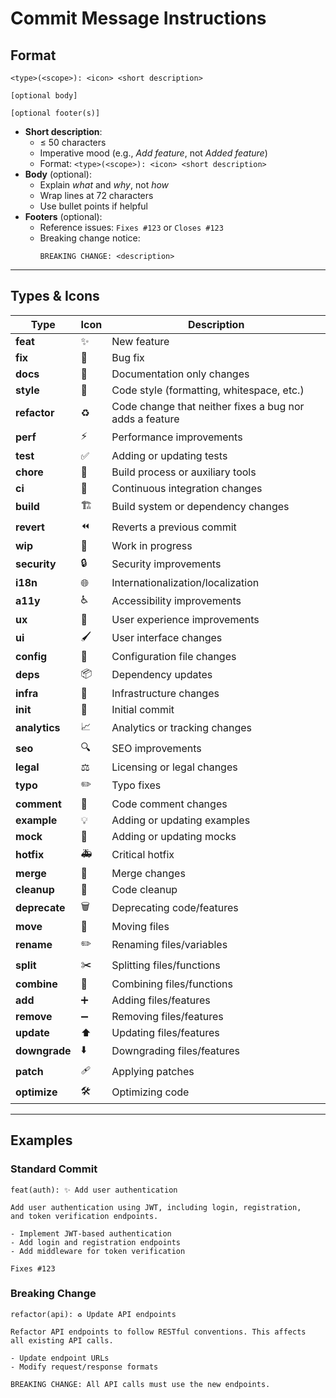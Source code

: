 # Commit Message Instructions

## Format

```
<type>(<scope>): <icon> <short description>

[optional body]

[optional footer(s)]
```

- **Short description**:
  - ≤ 50 characters
  - Imperative mood (e.g., _Add feature_, not _Added feature_)
  - Format: `<type>(<scope>): <icon> <short description>`
- **Body** (optional):
  - Explain _what_ and _why_, not _how_
  - Wrap lines at 72 characters
  - Use bullet points if helpful
- **Footers** (optional):
  - Reference issues: `Fixes #123` or `Closes #123`
  - Breaking change notice:
    ```
    BREAKING CHANGE: <description>
    ```

---

## Types & Icons

| Type          | Icon | Description                                             |
| ------------- | ---- | ------------------------------------------------------- |
| **feat**      | ✨   | New feature                                             |
| **fix**       | 🐛   | Bug fix                                                 |
| **docs**      | 📝   | Documentation only changes                              |
| **style**     | 💄   | Code style (formatting, whitespace, etc.)               |
| **refactor**  | ♻️   | Code change that neither fixes a bug nor adds a feature |
| **perf**      | ⚡️  | Performance improvements                                |
| **test**      | ✅   | Adding or updating tests                                |
| **chore**     | 🔧   | Build process or auxiliary tools                        |
| **ci**        | 👷   | Continuous integration changes                          |
| **build**     | 🏗️   | Build system or dependency changes                      |
| **revert**    | ⏪   | Reverts a previous commit                               |
| **wip**       | 🚧   | Work in progress                                        |
| **security**  | 🔒   | Security improvements                                   |
| **i18n**      | 🌐   | Internationalization/localization                       |
| **a11y**      | ♿️   | Accessibility improvements                              |
| **ux**        | 🎨   | User experience improvements                            |
| **ui**        | 🖌️   | User interface changes                                  |
| **config**    | 🔧   | Configuration file changes                              |
| **deps**      | 📦   | Dependency updates                                      |
| **infra**     | 🧱   | Infrastructure changes                                  |
| **init**      | 🎉   | Initial commit                                          |
| **analytics** | 📈   | Analytics or tracking changes                           |
| **seo**       | 🔍   | SEO improvements                                        |
| **legal**     | ⚖️   | Licensing or legal changes                              |
| **typo**      | ✏️   | Typo fixes                                              |
| **comment**   | 💬   | Code comment changes                                    |
| **example**   | 💡   | Adding or updating examples                             |
| **mock**      | 🤖   | Adding or updating mocks                                |
| **hotfix**    | 🚑   | Critical hotfix                                         |
| **merge**     | 🔀   | Merge changes                                           |
| **cleanup**   | 🧹   | Code cleanup                                            |
| **deprecate** | 🗑️   | Deprecating code/features                               |
| **move**      | 🚚   | Moving files                                            |
| **rename**    | ✏️   | Renaming files/variables                                |
| **split**     | ✂️   | Splitting files/functions                               |
| **combine**   | 🧬   | Combining files/functions                               |
| **add**       | ➕   | Adding files/features                                   |
| **remove**    | ➖   | Removing files/features                                 |
| **update**    | ⬆️   | Updating files/features                                 |
| **downgrade** | ⬇️   | Downgrading files/features                              |
| **patch**     | 🩹   | Applying patches                                        |
| **optimize**  | 🛠️   | Optimizing code                                         |

---

## Examples

### Standard Commit

```
feat(auth): ✨ Add user authentication

Add user authentication using JWT, including login, registration,
and token verification endpoints.

- Implement JWT-based authentication
- Add login and registration endpoints
- Add middleware for token verification

Fixes #123
```

### Breaking Change

```
refactor(api): ♻️ Update API endpoints

Refactor API endpoints to follow RESTful conventions. This affects
all existing API calls.

- Update endpoint URLs
- Modify request/response formats

BREAKING CHANGE: All API calls must use the new endpoints.
```
